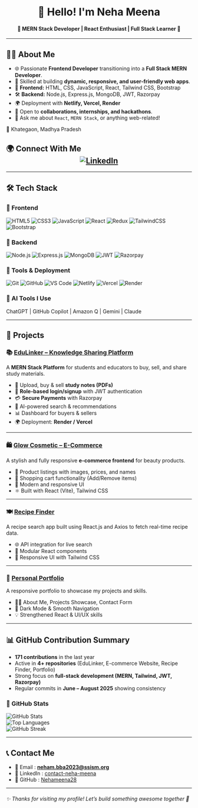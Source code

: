 <div align="center">
 
# 👋 Hello! I'm Neha Meena

#### 🌟 MERN Stack Developer | React Enthusiast | Full Stack Learner 🚀
---
</div>

## 👩‍💻 About Me

- 🌐 Passionate **Frontend Developer** transitioning into a **Full Stack MERN Developer**.  
- 🎯 Skilled at building **dynamic, responsive, and user-friendly web apps**.  
- 🔧 **Frontend:** HTML, CSS, JavaScript, React, Tailwind CSS, Bootstrap  
- 🛠️ **Backend:** Node.js, Express.js, MongoDB, JWT, Razorpay  
- 🌍 Deployment with **Netlify, Vercel, Render**  
- 🤝 Open to **collaborations, internships, and hackathons**.  
- 💬 Ask me about `React`, `MERN Stack`, or anything web-related!  

📍 Khategaon, Madhya Pradesh  


## 🌍 Connect With Me <div align="center"> [![LinkedIn](https://img.shields.io/badge/-LinkedIn-blue?style=flat-square&logo=linkedin&logoColor=white)](https://www.linkedin.com/in/contact-neha-meena) </div>
---

## 🛠️ Tech Stack

### 🧩 Frontend
![HTML5](https://img.shields.io/badge/HTML5-E34F26?style=flat&logo=html5&logoColor=white)
![CSS3](https://img.shields.io/badge/CSS3-1572B6?style=flat&logo=css3&logoColor=white)
![JavaScript](https://img.shields.io/badge/JavaScript-F7DF1E?style=flat&logo=javascript&logoColor=black)
![React](https://img.shields.io/badge/React-20232A?style=flat&logo=react&logoColor=61DAFB)
![Redux](https://img.shields.io/badge/Redux-764ABC?style=flat&logo=redux&logoColor=white)
![TailwindCSS](https://img.shields.io/badge/TailwindCSS-38B2AC?style=flat&logo=tailwind-css&logoColor=white)
![Bootstrap](https://img.shields.io/badge/Bootstrap-563D7C?style=flat&logo=bootstrap&logoColor=white)

### 🧰 Backend
![Node.js](https://img.shields.io/badge/Node.js-339933?style=flat&logo=nodedotjs&logoColor=white)
![Express.js](https://img.shields.io/badge/Express.js-000000?style=flat&logo=express&logoColor=white)
![MongoDB](https://img.shields.io/badge/MongoDB-4EA94B?style=flat&logo=mongodb&logoColor=white)
![JWT](https://img.shields.io/badge/JWT-000000?style=flat&logo=jsonwebtokens&logoColor=white)
![Razorpay](https://img.shields.io/badge/Razorpay-02042B?style=flat&logo=razorpay&logoColor=white)

### 🧪 Tools & Deployment
![Git](https://img.shields.io/badge/Git-F05032?style=flat&logo=git&logoColor=white)
![GitHub](https://img.shields.io/badge/GitHub-181717?style=flat&logo=github&logoColor=white)
![VS Code](https://img.shields.io/badge/VSCode-007ACC?style=flat&logo=visual-studio-code&logoColor=white)
![Netlify](https://img.shields.io/badge/Netlify-00C7B7?style=flat&logo=netlify&logoColor=white)
![Vercel](https://img.shields.io/badge/Vercel-000000?style=flat&logo=vercel&logoColor=white)
![Render](https://img.shields.io/badge/Render-46E3B7?style=flat&logo=render&logoColor=black)

### 🤖 AI Tools I Use
ChatGPT | GitHub Copilot | Amazon Q | Gemini | Claude  

---

## 🚀 Projects

### 📚 [EduLinker – Knowledge Sharing Platform](https://github.com/Nehameena28/EduLinker)
A **MERN Stack Platform** for students and educators to buy, sell, and share study materials.  

- 📄 Upload, buy & sell **study notes (PDFs)**  
- 🔐 **Role-based login/signup** with JWT authentication  
- 💳 **Secure Payments** with Razorpay  
- 🤖 AI-powered search & recommendations  
- 📊 Dashboard for buyers & sellers  
- 🌍 Deployment: **Render / Vercel**  

---

### 🛍️ [Glow Cosmetic – E-Commerce](https://bit.ly/GlowCosmetic)
A stylish and fully responsive **e-commerce frontend** for beauty products.  

- 💄 Product listings with images, prices, and names  
- 🛒 Shopping cart functionality (Add/Remove items)  
- 📱 Modern and responsive UI  
- ⚛️ Built with React (Vite), Tailwind CSS  

---

### 🍽️ [Recipe Finder](https://bit.ly/Recipes_finder)
A recipe search app built using React.js and Axios to fetch real-time recipe data.  

- 🌐 API integration for live search  
- 🧩 Modular React components  
- 🎨 Responsive UI with Tailwind CSS  

---

### 💼 [Personal Portfolio](https://bit.ly/Neha_Meena_Portfolio)
A responsive portfolio to showcase my projects and skills.  

- 👩‍💻 About Me, Projects Showcase, Contact Form  
- 🌙 Dark Mode & Smooth Navigation  
- 💡 Strengthened React & UI/UX skills  

---

## 📊 GitHub Contribution Summary  

- **171 contributions** in the last year  
- Active in **4+ repositories** (EduLinker, E-commerce Website, Recipe Finder, Portfolio)  
- Strong focus on **full-stack development (MERN, Tailwind, JWT, Razorpay)**  
- Regular commits in **June – August 2025** showing consistency  

### 🚀 GitHub Stats  

![GitHub Stats](https://github-readme-stats.vercel.app/api?username=Nehameena28&show_icons=true&theme=radical)  
![Top Languages](https://github-readme-stats.vercel.app/api/top-langs/?username=Nehameena28&layout=compact&theme=radical)  
![GitHub Streak](https://github-readme-streak-stats.herokuapp.com/?user=Nehameena28&theme=radical)  

</div>

---

## 📞 Contact Me

- 📧 Email : **neham.bba2023@ssism.org**  
- 💼 LinkedIn : [contact-neha-meena](https://www.linkedin.com/in/contact-neha-meena)  
- 🐙 GitHub : [Nehameena28](https://github.com/Nehameena28)  

---

###### ✨ Thanks for visiting my profile! Let’s build something awesome together 🚀  
